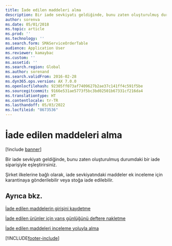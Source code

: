 ```yaml
---
title: İade edilen maddeleri alma
description: Bir iade sevkiyatı geldiğinde, bunu zaten oluşturulmuş durumdaki bir iade siparişiyle eşleştirirsiniz.
author: sorenva
ms.date: 05/01/2018
ms.topic: article
ms.prod: ''
ms.technology: ''
ms.search.form: SMAServiceOrderTable
audience: Application User
ms.reviewer: kamaybac
ms.custom: ''
ms.assetid: ''
ms.search.region: Global
ms.author: sorenand
ms.search.validFrom: 2016-02-28
ms.dyn365.ops.version: AX 7.0.0
ms.openlocfilehash: 92305ff073af7409627b2ae37c141ff4c591f5be
ms.sourcegitcommit: 9166e531ae5773f5bc3bd02501b67331cf216da4
ms.translationtype: HT
ms.contentlocale: tr-TR
ms.lasthandoff: 05/03/2022
ms.locfileid: "8673536"
---
```

# <a name="receive-returned-items"></a>İade edilen maddeleri alma 

[!include [banner](../includes/banner.md)]


Bir iade sevkiyatı geldiğinde, bunu zaten oluşturulmuş durumdaki bir iade siparişiyle eşleştirirsiniz.

Şirket ilkelerine bağlı olarak, iade sevkiyatındaki maddeler ek inceleme için karantinaya gönderilebilir veya stoğa iade edilebilir.

## <a name="see-also"></a>Ayrıca bkz.

[İade edilen maddelerin girişini kaydetme](register-the-receipt-of-returned-items.md)

[İade edilen ürünler için varış günlüğünü deftere nakletme](post-arrival-journal-for-returned-products.md)

[İade edilen maddeleri inceleme yoluyla alma](take-returned-items-through-inspection.md)

  




[!INCLUDE[footer-include](../../includes/footer-banner.md)]